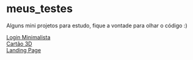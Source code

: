 # meus_testes
Alguns mini projetos para estudo, fique a vontade para olhar o código :)
<div>
<a href="https://viniciuslavouraa.github.io/meus_testes/CSS_training/login_minimalista/login.html" target="_blank">Login Minimalista</a>
</div>
<div>
<a href="https://viniciuslavouraa.github.io/meus_testes/CSS_training/credit-card/credit_card.html" target="_blank">Cartão 3D</a>
</div>
<div>
<a href="https://github.com/viniciuslavouraa/meus_testes/CSS_training/landingpage01/index.htmll" target="_blank">Landing Page</a>
</div>
